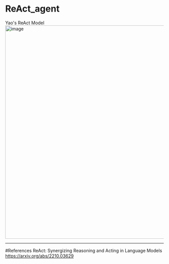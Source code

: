 # ReAct_agent

Yao's ReAct Model
<img width="676" alt="image" src="https://github.com/user-attachments/assets/31861fe1-526f-454a-adc6-35e2a72d2e1a" />

---
#References
ReAct: Synergizing Reasoning and Acting in Language Models
https://arxiv.org/abs/2210.03629
